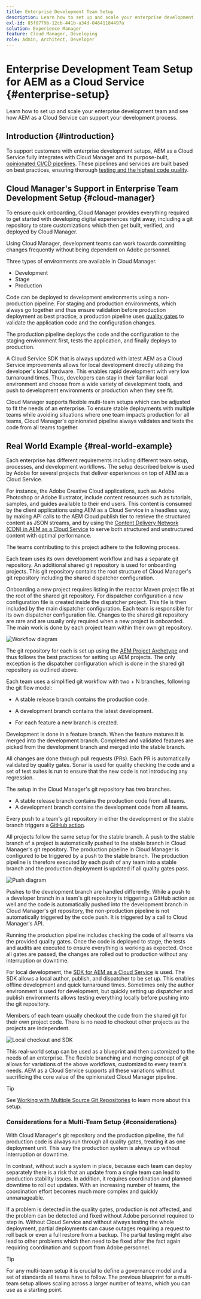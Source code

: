```yaml
---
title: Enterprise Development Team Setup
description: Learn how to set up and scale your enterprise development team and see how AEM as a Cloud Service can support your development process.
exl-id: 85f8779b-12cb-441b-a34d-04641184497a
solution: Experience Manager
feature: Cloud Manager, Developing
role: Admin, Architect, Developer
---
```

# Enterprise Development Team Setup for AEM as a Cloud Service {#enterprise-setup}

Learn how to set up and scale your enterprise development team and see how AEM as a Cloud Service can support your development process.

## Introduction {#introduction}

To support customers with enterprise development setups, AEM as a Cloud Service fully integrates with Cloud Manager and its purpose-built, [opinionated CI/CD pipelines](/help/implementing/cloud-manager/configuring-pipelines/introduction-ci-cd-pipelines.md). These pipelines and services are built based on best practices, ensuring thorough [testing and the highest code quality](/help/implementing/cloud-manager/code-quality-testing.md).

## Cloud Manager's Support in Enterprise Team Development Setup {#cloud-manager}

To ensure quick onboarding, Cloud Manager provides everything required to get started with developing digital experiences right away, including a git repository to store customizations which then get built, verified, and deployed by Cloud Manager.

Using Cloud Manager, development teams can work towards committing changes frequently without being dependent on Adobe personnel. 

Three types of environments are available in Cloud Manager.

* Development
* Stage
* Production 

Code can be deployed to development environments using a non-production pipeline. For staging and production environments, which always go together and thus ensure validation before production deployment as best practice, a production pipeline uses [quality gates](/help/implementing/cloud-manager/custom-code-quality-rules.md) to validate the application code and the configuration changes. 

The production pipeline deploys the code and the configuration to the staging environment first, tests the application, and finally deploys to production.

A Cloud Service SDK that is always updated with latest AEM as a Cloud Service improvements allows for local development directly utilizing the developer's local hardware. This enables rapid development with very low turnaround times. Thus, developers can stay in their familiar local environment and choose from a wide variety of development tools, and push to development environments or production when they see fit. 

Cloud Manager supports flexible multi-team setups which can be adjusted to fit the needs of an enterprise. To ensure stable deployments with multiple teams while avoiding situations where one team impacts production for all teams, Cloud Manager's opinionated pipeline always validates and tests the code from all teams together.

## Real World Example {#real-world-example}

Each enterprise has different requirements including different team setup, processes, and development workflows. The setup described below is used by Adobe for several projects that deliver experiences on top of AEM as a Cloud Service.

For instance, the Adobe Creative Cloud applications, such as Adobe Photoshop or Adobe Illustrator, include content resources such as tutorials, samples, and guides available to their end users. This content is consumed by the client applications using AEM as a Cloud Service in a headless way, by making API calls to the AEM Cloud publish tier to retrieve the structured content as JSON streams, and by using the [Content Delivery Network (CDN) in AEM as a Cloud Service](/help/implementing/dispatcher/cdn.md#content-delivery) to serve both structured and unstructured content with optimal performance.

The teams contributing to this project adhere to the following process.

Each team uses its own development workflow and has a separate git repository. An additional shared git repository is used for onboarding projects. This git repository contains the root structure of Cloud Manager's git repository including the shared dispatcher configuration.

Onboarding a new project requires listing in the reactor Maven project file at the root of the shared git repository. For dispatcher configuration a new configuration file is created inside the dispatcher project. This file is then included by the main dispatcher configuration. Each team is responsible for its own dispatcher configuration file. Changes to the shared git repository are rare and are usually only required when a new project is onboarded. The main work is done by each project team within their own git repository.
 
![Workflow diagram](/help/implementing/cloud-manager/assets/team-setup1.png)

The git repository for each is set up using the [AEM Project Archetype](https://experienceleague.adobe.com/docs/experience-manager-core-components/using/developing/archetype/overview.html) and thus follows the best practices for setting up AEM projects. The only exception is the dispatcher configuration which is done in the shared git repository as outlined above.

Each team uses a simplified git workflow with two + N branches, following the git flow model:

* A stable release branch contains the production code.

* A development branch contains the latest development.

* For each feature a new branch is created.

Development is done in a feature branch. When the feature matures it is merged into the development branch. Completed and validated features are picked from the development branch and merged into the stable branch.

All changes are done through pull requests (PRs). Each PR is automatically validated by quality gates. Sonar is used for quality checking the code and a set of test suites is run to ensure that the new code is not introducing any regression.

The setup in the Cloud Manager's git repository has two branches.

* A stable release branch contains the production code from all teams.
* A development branch contains the development code from all teams.

Every push to a team's git repository in either the development or the stable branch triggers a [GitHub action](/help/implementing/cloud-manager/managing-code/working-with-multiple-source-git-repositories.md#managing-code).

All projects follow the same setup for the stable branch. A push to the stable branch of a project is automatically pushed to the stable branch in Cloud Manager's git repository. The production pipeline in Cloud Manager is configured to be triggered by a push to the stable branch. The production pipeline is therefore executed by each push of any team into a stable branch and the production deployment is updated if all quality gates pass.

![Push diagram](/help/implementing/cloud-manager/assets/team-setup2.png)
 
Pushes to the development branch are handled differently. While a push to a developer branch in a team's git repository is triggering a GitHub action as well and the code is automatically pushed into the development branch in Cloud Manager's git repository, the non-production pipeline is not automatically triggered by the code push. It is triggered by a call to Cloud Manager's API.

Running the production pipeline includes checking the code of all teams via the provided quality gates. Once the code is deployed to stage, the tests and audits are executed to ensure everything is working as expected. Once all gates are passed, the changes are rolled out to production without any interruption or downtime.

For local development, the [SDK for AEM as a Cloud Service](/help/implementing/developing/introduction/aem-as-a-cloud-service-sdk.md#developing) is used. The SDK allows a local author, publish, and dispatcher to be set up. This enables offline development and quick turnaround times. Sometimes only the author environment is used for development, but quickly setting up dispatcher and publish environments allows testing everything locally before pushing into the git repository.

Members of each team usually checkout the code from the shared git for their own project code. There is no need to checkout other projects as the projects are independent.

![Local checkout and SDK](/help/implementing/cloud-manager/assets/team-setup3.png)
 
This real-world setup can be used as a blueprint and then customized to the needs of an enterprise. The flexible branching and merging concept of git allows for variations of the above workflows, customized to every team's needs. AEM as a Cloud Service supports all these variations without sacrificing the core value of the opinionated Cloud Manager pipeline.

>[!TIP]
>
>See [Working with Multiple Source Git Repositories](https://experienceleague.adobe.com/docs/experience-manager-cloud-manager/using/managing-code/working-with-multiple-source-git-repos.html#managing-code) to learn more about this setup.

### Considerations for a Multi-Team Setup {#considerations}

With Cloud Manager's git repository and the production pipeline, the full production code is always run through all quality gates, treating it as one deployment unit. This way the production system is always up without interruption or downtime.

In contrast, without such a system in place, because each team can deploy separately there is a risk that an update from a single team can lead to production stability issues. In addition, it requires coordination and planned downtime to roll out updates. With an increasing number of teams, the coordination effort becomes much more complex and quickly unmanageable.

If a problem is detected in the quality gates, production is not affected, and the problem can be detected and fixed without Adobe personnel required to step in. Without Cloud Service and without always testing the whole deployment, partial deployments can cause outages requiring a request to roll back or even a full restore from a backup. The partial testing might also lead to other problems which then need to be fixed after the fact again requiring coordination and support from Adobe personnel.

>[!TIP]
>
>For any multi-team setup it is crucial to define a governance model and a set of standards all teams have to follow. The previous blueprint for a multi-team setup allows scaling across a larger number of teams, which you can use as a starting point.

